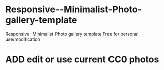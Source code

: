 # Responsive--Minimalist-Photo-gallery-template
Responsive -Minimalist Photo gallery template Free for personal use/modification
# ADD edit or use current  CC0 photos
